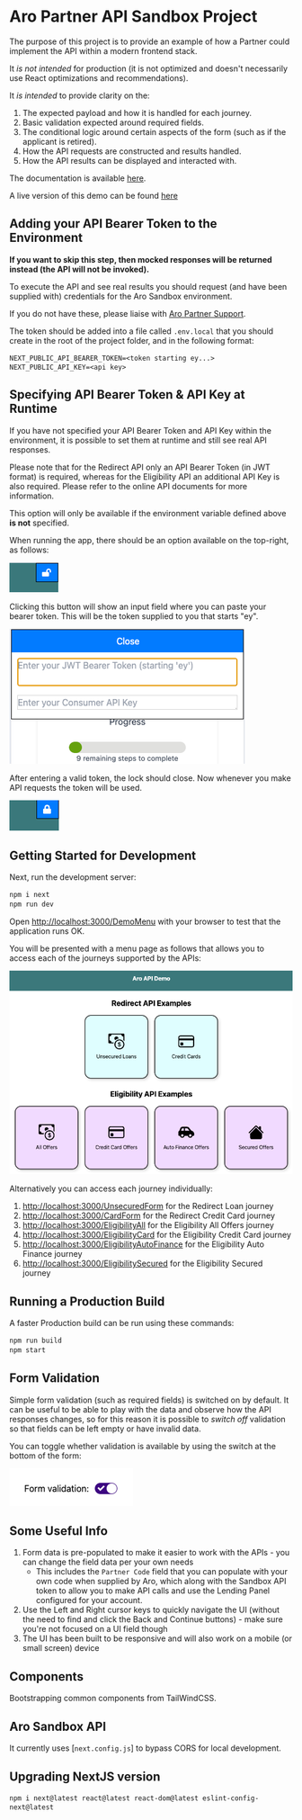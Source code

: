 # Aro Partner API Sandbox Project

The purpose of this project is to provide an example of how a Partner could implement the API within a modern frontend
stack.

It *is not intended* for production (it is not optimized and doesn't necessarily use React optimizations and
recommendations).

It *is intended* to provide clarity on the:

1. The expected payload and how it is handled for each journey.
2. Basic validation expected around required fields.
3. The conditional logic around certain aspects of the form (such as if the applicant is retired).
4. How the API requests are constructed and results handled.
5. How the API results can be displayed and interacted with.

The documentation is available [here](https://developer.aro.co.uk/).

A live version of this demo can be found [here](https://partner-api-demo.freedom-finance-test.cloud/DemoMenu)

## Adding your API Bearer Token to the Environment

**If you want to skip this step, then mocked responses will be returned instead (the API will not be invoked).**

To execute the API and see real results you should request (and have been supplied with) credentials for the Aro
Sandbox environment.

If you do not have these, please liaise with <u>Aro Partner Support</u>.

The token should be added into a file called `.env.local` that you should create in the root of the project folder,
and in the following format:

```
NEXT_PUBLIC_API_BEARER_TOKEN=<token starting ey...>
NEXT_PUBLIC_API_KEY=<api key>
```

## Specifying API Bearer Token & API Key at Runtime

If you have not specified your API Bearer Token and API Key within the environment, it is possible to set them at
runtime and still see real API responses.

Please note that for the Redirect API only an API Bearer Token (in JWT format) is required, whereas for the Eligibility
API an additional API Key is also required. Please refer to the online API documents for more information.

This option will only be available if the environment variable defined above **is not** specified.

When running the app, there should be an option available on the top-right, as follows:

![img.png](docs/img_unlocked.png)

Clicking this button will show an input field where you can paste your bearer token. This will be the token supplied
to you that starts "ey".

![img_1.png](docs/img_set_token.png)

After entering a valid token, the lock should close. Now whenever you make API requests the token will be used.

![img_2.png]( docs/img_locked.png)

## Getting Started for Development

Next, run the development server:

```bash
npm i next
npm run dev
```

Open [http://localhost:3000/DemoMenu](http://localhost:3000) with your browser to test that the application runs OK.

You will be presented with a menu page as follows that allows you to access each of the journeys supported by the APIs:

![img_demo.png](docs/img_demo_menu.png)

Alternatively you can access each journey individually:

1. [http://localhost:3000/UnsecuredForm](http://localhost:3000/UnsecuredForm) for the Redirect Loan journey
1. [http://localhost:3000/CardForm](http://localhost:3000/CardForm) for the Redirect Credit Card journey
1. [http://localhost:3000/EligibilityAll](http://localhost:3000/CardForm) for the Eligibility All Offers journey
1. [http://localhost:3000/EligibilityCard](http://localhost:3000/CardForm) for the Eligibility Credit Card journey
1. [http://localhost:3000/EligibilityAutoFinance](http://localhost:3000/CardForm) for the Eligibility Auto Finance
   journey
1. [http://localhost:3000/EligibilitySecured](http://localhost:3000/CardForm) for the Eligibility Secured journey

## Running a Production Build

A faster Production build can be run using these commands:

```bash
npm run build
npm start
```

## Form Validation

Simple form validation (such as required fields) is switched on by default. It can be useful to be able to play with the
data and observe how the API responses changes, so for this reason it is possible to *switch off* validation so that
fields can be left empty or have invalid data.

You can toggle whether validation is available by using the switch at the bottom of the form:

![img_validation_toggle.png](docs/img_validation_toggle.png)

## Some Useful Info

1. Form data is pre-populated to make it easier to work with the APIs - you can change the field data per your own needs
    - This includes the `Partner Code` field that you can populate with your own code when supplied by Aro, which along
      with the Sandbox API token to allow you to make API calls and use the Lending Panel configured for your account.
1. Use the Left and Right cursor keys to quickly navigate the UI (without the need to find and click the Back and
   Continue buttons) - make sure you're not focused on a UI field though
1. The UI has been built to be responsive and will also work on a mobile (or small screen) device

## Components

Bootstrapping common components from TailWindCSS.

## Aro Sandbox API

It currently uses [`next.config.js`] to bypass CORS for local development.

## Upgrading NextJS version

```
npm i next@latest react@latest react-dom@latest eslint-config-next@latest
```